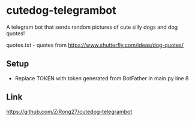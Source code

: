 # cutedog-telegrambot
A telegram bot that sends random pictures of cute silly dogs and dog quotes!

quotes.txt - quotes from https://www.shutterfly.com/ideas/dog-quotes/

## Setup
- Replace TOKEN with token generated from BotFather in main.py line 8

## Link
https://github.com/ZiRong27/cutedog-telegrambot
